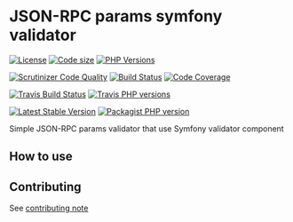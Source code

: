 # JSON-RPC params symfony validator
 [![License](https://img.shields.io/github/license/yoanm/php-jsonrpc-params-symfony-validator-sdk.svg)](https://github.com/yoanm/php-jsonrpc-params-symfony-validator-sdk) [![Code size](https://img.shields.io/github/languages/code-size/yoanm/php-jsonrpc-params-symfony-validator-sdk.svg)](https://github.com/yoanm/php-jsonrpc-params-symfony-validator-sdk) [![PHP Versions](https://img.shields.io/badge/php-7.0%20%2F%207.1%20%2F%207.2-8892BF.svg)](https://php.net/)

[![Scrutinizer Code Quality](https://scrutinizer-ci.com/g/yoanm/php-jsonrpc-params-symfony-validator-sdk/badges/quality-score.png?b=master)](https://scrutinizer-ci.com/g/yoanm/php-jsonrpc-params-symfony-validator-sdk/?branch=master) [![Build Status](https://scrutinizer-ci.com/g/yoanm/php-jsonrpc-params-symfony-validator-sdk/badges/build.png?b=master)](https://scrutinizer-ci.com/g/yoanm/php-jsonrpc-params-symfony-validator-sdk/build-status/master) [![Code Coverage](https://scrutinizer-ci.com/g/yoanm/php-jsonrpc-params-symfony-validator-sdk/badges/coverage.png?b=master)](https://scrutinizer-ci.com/g/yoanm/php-jsonrpc-params-symfony-validator-sdk/?branch=master)

[![Travis Build Status](https://img.shields.io/travis/yoanm/php-jsonrpc-params-symfony-validator-sdk/master.svg?label=travis)](https://travis-ci.org/yoanm/php-jsonrpc-params-symfony-validator-sdk) [![Travis PHP versions](https://img.shields.io/travis/php-v/yoanm/php-jsonrpc-params-symfony-validator-sdk.svg)](https://travis-ci.org/yoanm/php-jsonrpc-params-symfony-validator-sdk)

[![Latest Stable Version](https://img.shields.io/packagist/v/yoanm/jsonrpc-params-symfony-validator-sdk.svg)](https://packagist.org/packages/yoanm/jsonrpc-params-symfony-validator-sdk) [![Packagist PHP version](https://img.shields.io/packagist/php-v/yoanm/jsonrpc-params-symfony-validator-sdk.svg)](https://packagist.org/packages/yoanm/jsonrpc-params-symfony-validator-sdk)

Simple JSON-RPC params validator that use Symfony validator component

## How to use


## Contributing
See [contributing note](./CONTRIBUTING.md)
